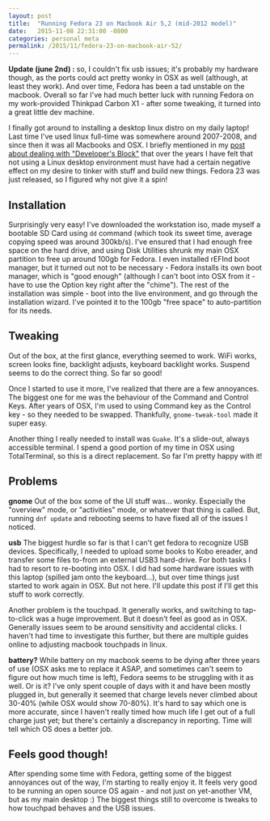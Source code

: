 ```yaml
---
layout: post
title:  "Running Fedora 23 on Macbook Air 5,2 (mid-2012 model)"
date:   2015-11-08 22:31:00 -0800
categories: personal meta
permalink: /2015/11/fedora-23-on-macbook-air-52/
---
```

**Update (june 2nd) :** so, I couldn't fix usb issues; it's probably my hardware though, as the ports could act pretty wonky in OSX as well (although, at least they work). And over time, Fedora has been a tad unstable on the macbook. Overall so far I've had much better luck with running Fedora on my work-provided Thinkpad Carbon X1 - after some tweaking, it turned into a great little dev machine.

I finally got around to installing a desktop linux distro on my daily laptop! Last time I've used linux full-time was somewhere around 2007-2008, and since then it was all Macbooks and OSX. I briefly mentioned in my [post about dealing with "Developer's Block"](http://grigory.ca/2015/11/developers-block-and-dealing-with-it) that over the years I have felt that not using a Linux desktop environment must have had a certain negative effect on my desire to tinker with stuff and build new things. Fedora 23 was just released, so I figured why not give it a spin!

## Installation
Surprisingly very easy! I've downloaded the workstation iso, made myself a bootable SD Card using `dd` command (which took its sweet time, average copying speed was around 300kb/s). I've ensured that I had enough free space on the hard drive, and using Disk Utilities shrunk my main OSX partition to free up around 100gb for Fedora.
I even installed rEFInd boot manager, but it turned out not to be necessary - Fedora installs its own boot manager, which is "good enough" (although I can't boot into OSX from it - have to use the Option key right after the "chime"). The rest of the installation was simple - boot into the live environment, and go through the installation wizard. I've pointed it to the 100gb "free space" to auto-partition for its needs.

## Tweaking
Out of the box, at the first glance, everything seemed to work. WiFi works, screen looks fine, backlight adjusts, keyboard backlight works. Suspend seems to do the correct thing. So far so good!

Once I started to use it more, I've realized that there are a few annoyances. The biggest one for me was the behaviour of the Command and Control Keys. After years of OSX, I'm used to using Command key as the Control key - so they needed to be swapped. Thankfully, `gnome-tweak-tool` made it super easy.

Another thing I really needed to install was `Guake`. It's a slide-out, always accessible terminal. I spend a good portion of my time in OSX using TotalTerminal, so this is a direct replacement. So far I'm pretty happy with it!

## Problems
**gnome**
Out of the box some of the UI stuff was... wonky. Especially the "overview" mode, or "activities" mode, or whatever that thing is called. But, running `dnf update` and rebooting seems to have fixed all of the issues I noticed.

**usb**
The biggest hurdle so far is that I can't get fedora to recognize USB devices. Specifically, I needed to upload some books to Kobo ereader, and transfer some files to-from an external USB3 hard-drive. For both tasks I had to resort to re-booting into OSX. I did had some hardware issues with this laptop (spilled jam onto the keyboard...), but over time things just started to work again in OSX. But not here. I'll update this post if I'll get this stuff to work correctly.

Another problem is the touchpad. It generally works, and switching to tap-to-click was a huge improvement. But it doesn't feel as good as in OSX. Generally issues seem to be around sensitivity and accidental clicks. I haven't had time to investigate this further, but there are multiple guides online to adjusting macbook touchpads in linux.

**battery?**
While battery on my macbook seems to be dying after three years of use (OSX asks me to replace it ASAP, and sometimes can't seem to figure out how much time is left), Fedora seems to be struggling with it as well. Or is it? I've only spent couple of days with it and have been mostly plugged in, but generally it seemed that charge levels never climbed about 30-40% (while OSX would show 70-80%). It's hard to say which one is more accurate, since I haven't really timed how much life I get out of a full charge just yet; but there's certainly a discrepancy in reporting. Time will tell which OS does a better job.

## Feels good though!
After spending some time with Fedora, getting some of the biggest annoyances out of the way, I'm starting to really enjoy it. It feels very good to be running an open source OS again - and not just on yet-another VM, but as my main desktop :) The biggest things still to overcome is tweaks to how touchpad behaves and the USB issues.
